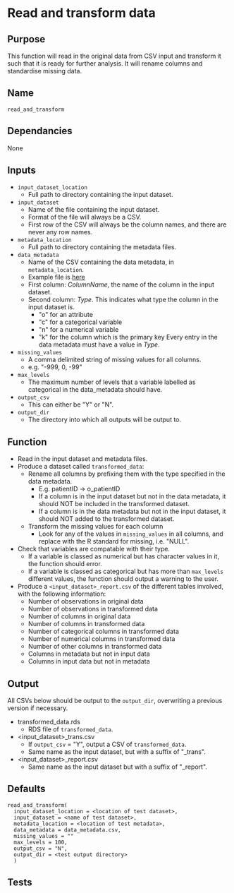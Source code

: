 # Read and transform data

## Purpose
This function will read in the original data from CSV input and transform it such that it is ready for further analysis. It will rename columns and standardise missing data.

## Name
`read_and_transform`

## Dependancies
None

## Inputs
* `input_dataset_location`
  * Full path to directory containing the input dataset.
* `input_dataset`
  * Name of the file containing the input dataset.
  * Format of the file will always be a CSV.  
  * First row of the CSV will always be the column names, and there are never any row names.
* `metadata_location`
  * Full path to directory containing the metadata files.
* `data_metadata`
  * Name of the CSV containing the data metadata, in `metadata_location`.
  * Example file is [here](../example_metadata_files/data_metadata.csv)
  * First column: _ColumnName_, the name of the column in the input dataset.
  * Second column: _Type_.
    This indicates what type the column in the input dataset is.
    * "o" for an attribute
    * "c" for a categorical variable
    * "n" for a numerical variable
    * "k" for the column which is the primary key
    Every entry in the data metadata must have a value in _Type_.
* `missing_values`
  * A comma delimited string of missing values for all columns.
  * e.g. "-999, 0, -99"
* `max_levels`
  * The maximum number of levels that a variable labelled as categorical in the data_metadata should have.
* `output_csv`
  * This can either be "Y" or "N".
* `output_dir`
  * The directory into which all outputs will be output to.

## Function
* Read in the input dataset and metadata files.
* Produce a dataset called `transformed_data`:
  * Rename all columns by prefixing them with the type specified in the data metadata.
    * E.g. patientID -> o_patientID
    * If a column is in the input dataset but not in the data metadata, it should NOT be included in the transformed dataset.
    * If a column is in the data metadata but not in the input dataset, it should NOT added to the transformed dataset.
  * Transform the missing values for each column
      * Look for any of the values in `missing_values` in all columns, and replace with the R standard for missing, i.e. "NULL".
* Check that variables are compatable with their type.
  * If a variable is classed as numerical but has character values in it, the function should error.
  * If a variable is classed as categorical but has more than `max_levels` different values, the function should output a warning to the user.
* Produce a `<input_dataset>_report.csv` of the different tables involved, with the following information:
  * Number of observations in original data
  * Number of observations in transformed data
  * Number of columns in original data
  * Number of columns in transformed data
  * Number of categorical columns in transformed data
  * Number of numerical columns in transformed data  
  * Number of other columns in transformed data
  * Columns in metadata but not in input data
  * Columns in input data but not in metadata

## Output
All CSVs below should be output to the `output_dir`, overwriting a previous version if necessary.
* transformed_data.rds
  * RDS file of `transformed_data`.
* <input_dataset>\_trans.csv
  * If `output_csv` = "Y", output a CSV of `transformed_data`.
  * Same name as the input dataset, but with a suffix of "\_trans".
* <input_dataset>\_report.csv
  * Same name as the input dataset but with a suffix of "\_report".

## Defaults
```
read_and_transform(
  input_dataset_location = <location of test dataset>,
  input_dataset = <name of test dataset>,
  metadata_location = <location of test metadata>,
  data_metadata = data_metadata.csv,
  missing_values = ""
  max_levels = 100,
  output_csv = "N",
  output_dir = <test output directory>
  )  
```
## Tests
